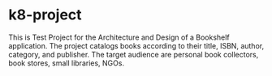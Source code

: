 # k8-project
This is Test Project for the Architecture and Design of a Bookshelf application. The project catalogs books according to their title, ISBN, author, category, and publisher.
The target audience are personal book collectors, book stores, small libraries, NGOs.
